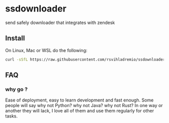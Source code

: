 # ssdownloader

send safely downloader that integrates with zendesk

## Install

On Linux, Mac or WSL do the following:

```sh
curl -sSfL https://raw.githubusercontent.com/rsvihladremio/ssdownloader/main/script/install | sh 
```

## FAQ

### why go ?

Ease of deployment, easy to learn development and fast enough. Some people will say why not Python? why not Java? why not Rust?  In one way or another they will lack, I love all of them and use them regularly for other tasks.